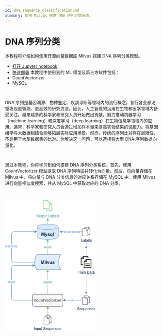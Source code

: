 ```yaml
---
id: dna_sequence_classification.md
summary: 使用 Milvus 搭建 DNA 序列分类系统。
---
```


# DNA 序列分类

本教程将介绍如何使用开源向量数据库 Milvus 搭建 DNA 序列分类模型。
- [打开 Jupyter notebook](https://github.com/milvus-io/bootcamp/blob/master/solutions/dna_sequence_classification/dna_sequence_classification.ipynb)
- [快速部署](https://github.com/milvus-io/bootcamp/blob/master/solutions/text_search_engine/quick_deploy)
本教程中使用到的 ML 模型及第三方软件包括：
- CountVectorizer
- MySQL

<br/>

DNA 序列是基因溯源、物种鉴定、疾病诊断等领域内的流行概念。各行各业都渴望发现更智能、更高效的研究方法。因此，人工智能的运用在生物和医学领域内备受关注。越来越多的科学家和研究人员开始做出贡献，努力推动机器学习（machine learning）和深度学习（deep learning）在生物信息学领域内的应用。通常，科学家和研究人员会通过增加样本量来提高实验结果的说服力。将基因组学与大数据相结合能够拓展实际应用场景。然而，传统的序列比对存在局限性，不适用于大型数据集的比对。为解决这一问题，可以选择将大型 DNA 序列数据向量化。

<br/>

通过本教程，你将学习到如何搭建 DNA 序列分类系统。首先，使用 CountVectorizer 模型提取 DNA 序列特征并转化为向量。然后，将向量存储在 Milvus 中，将向量与 DNA 分类信息的对应关系存储在 MySQL 中。使用 Milvus 进行向量相似度搜索，并从 MySQL 中获取对应的 DNA 分类。

<br/>

![dna](../../../assets/dna.png)


